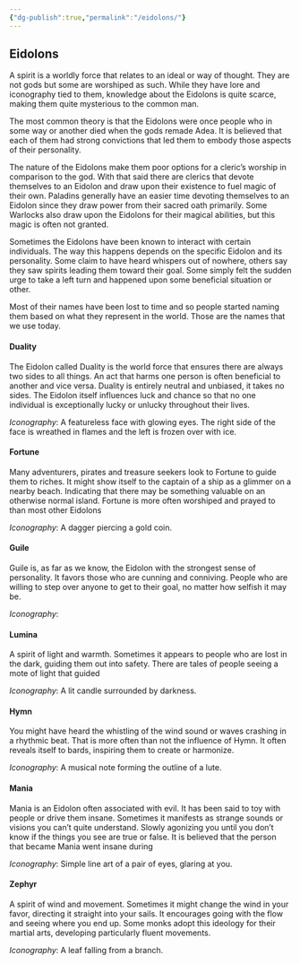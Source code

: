 ```yaml
---
{"dg-publish":true,"permalink":"/eidolons/"}
---
```


## Eidolons
A spirit is a worldly force that relates to an ideal or way of thought. They are not gods but some are worshiped as such. While they have lore and iconography tied to them, knowledge about the Eidolons is quite scarce, making them quite mysterious to the common man.  
  
The most common theory is that the Eidolons were once people who in some way or another died when the gods remade Adea. It is believed that each of them had strong convictions that led them to embody those aspects of their personality. 

The nature of the Eidolons make them poor options for a cleric’s worship in comparison to the god. With that said there are clerics that devote themselves to an Eidolon and draw upon their existence to fuel magic of their own. Paladins generally have an easier time devoting themselves to an Eidolon since they draw power from their sacred oath primarily. Some Warlocks also draw upon the Eidolons for their magical abilities, but this magic is often not granted.  
  
Sometimes the Eidolons have been known to interact with certain individuals. The way this happens depends on the specific Eidolon and its personality. Some claim to have heard whispers out of nowhere, others say they saw spirits leading them toward their goal. Some simply felt the sudden urge to take a left turn and happened upon some beneficial situation or other.

Most of their names have been lost to time and so people started naming them based on what they represent in the world. Those are the names that we use today.

#### Duality  
The Eidolon called Duality is the world force that ensures there are always two sides to all things. An act that harms one person is often beneficial to another and vice versa. Duality is entirely neutral and unbiased, it takes no sides. The Eidolon itself influences luck and chance so that no one individual is exceptionally lucky or unlucky throughout their lives. 

*Iconography*: A featureless face with glowing eyes. The right side of the face is wreathed in flames and the left is frozen over with ice.  

#### Fortune
Many adventurers, pirates and treasure seekers look to Fortune to guide them to riches. It might show itself to the captain of a ship as a glimmer on a nearby beach. Indicating that there may be something valuable on an otherwise normal island. Fortune is more often worshiped and prayed to than most other Eidolons 

*Iconography*: A dagger piercing a gold coin.

#### Guile
Guile is, as far as we know, the Eidolon with the strongest sense of personality. It favors those who are cunning and conniving. People who are willing to step over anyone to get to their goal, no matter how selfish it may be. 

*Iconography*:

#### Lumina
A spirit of light and warmth. Sometimes it appears to people who are lost in the dark, guiding them out into safety. There are tales of people seeing a mote of light that guided 

*Iconography*: A lit candle surrounded by darkness.

#### Hymn

You might have heard the whistling of the wind sound or waves crashing in a rhythmic beat. That is more often than not the influence of Hymn. It often reveals itself to bards, inspiring them to create or harmonize.  
  
*Iconography*: A musical note forming the outline of a lute.

#### Mania

Mania is an Eidolon often associated with evil. It has been said to toy with people or drive them insane. Sometimes it manifests as strange sounds or visions you can’t quite understand. Slowly agonizing you until you don’t know if the things you see are true or false. It is believed that the person that became Mania went insane during  

*Iconography*: Simple line art of a pair of eyes, glaring at you.

#### Zephyr  
A spirit of wind and movement. Sometimes it might change the wind in your favor, directing it straight into your sails. It encourages going with the flow and seeing where you end up. Some monks adopt this ideology for their martial arts, developing particularly fluent movements.  
  
*Iconography*: A leaf falling from a branch.
